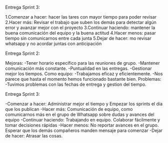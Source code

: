 Entrega Sprint 3:

1.Comenzar a hacer: hacer las tares con mayor tiempo para poder revisar 
2.Hacer más: Revisar el trabajo que suben los demás para detectar algún error y avanzar mejor con el proyecto
3.Continuar haciendo: mantener la buena comunicación del equipo y la buena actitud
4.Hacer menos: pasar tiempo sin comunicarnos entre cada junta
5.Dejar de hacer: mo revisar whatsapp y no acordar juntas con anticipación 

Entrega Sprint 2:

Mejoras:
-Tener horario específico para las reuniones de grupo.
-Mantener comunicación más constante.
-Puntualidad en las entregas.
-Gestionar mejor los tiempos.
Como equipo:
-Trabajamos eficaz y eficientemente.
-Nos parece que hasta el momento hemos funcionado bastante bien.
Problemas:
-Tuvimos problemas con las fechas de entrega y gestion del tiempo.

Entrega Sprint 3:

-Comenzar a hacer: Administrar mejor el tiempo y Empezar los sprints el día que los publican
-Hacer más: Comunicación de equipo, como comunicarnos más en el grupo de Whatsapp sobre dudas y avances del equipo
-Continuar haciendo: Trabajando en equipo. Colaborar fácilmente y tomar decisiones rápidas
-Hacer menos: No reportar avances en el grupo. Esperar que los demás compañeros manden mensaje para comenzar
-Dejar de hacer: Atrasar las cosas.
